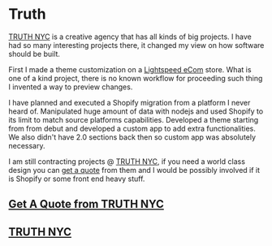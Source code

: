 # Truth

[TRUTH NYC](https://truthnyc.com/) is a creative agency that has all kinds of big projects. I have had so many interesting projects there, it changed my view on how software should be built.

First I made a theme customization on a [Lightspeed eCom](https://www.lightspeedhq.com/pos/retail/ecommerce/) store. What is one of a kind project, there is no known workflow for proceeding such thing I invented a way to preview changes.

I have planned and executed a Shopify migration from a platform I never heard of. Manipulated huge amount of data with nodejs and used Shopify to its limit to match source platforms capabilities. Developed a theme starting from from debut and developed a custom app to add extra functionalities. We also didn't have 2.0 sections back then so custom app was absolutely necessary.

I am still contracting projects @ [TRUTH NYC](https://truthnyc.com/), if you need a world class design you can [get a quote](https://truthnyc.com/contact/) from them and I would be possibly involved if it is Shopify or some front end heavy stuff.


## <a class="button" href="https://truthnyc.com/contact/" target="_blank">Get A Quote from TRUTH NYC</a>

## [TRUTH NYC](https://truthnyc.com/)